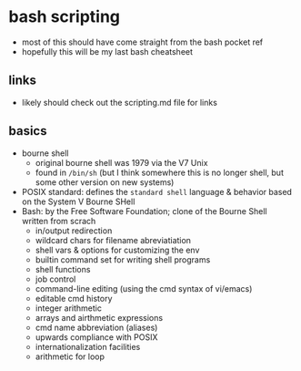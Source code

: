 # bash scripting

- most of this should have come straight from the bash pocket ref
- hopefully this will be my last bash cheatsheet

## links

- likely should check out the scripting.md file for links

## basics

- bourne shell
  - original bourne shell was 1979 via the V7 Unix
  - found in `/bin/sh` (but I think somewhere this is no longer shell, but some other version on new systems)
- POSIX standard: defines the `standard shell` language & behavior based on the System V Bourne SHell
- Bash: by the Free Software Foundation; clone of the Bourne Shell written from scrach
  - in/output redirection
  - wildcard chars for filename abreviatiation
  - shell vars & options for customizing the env
  - builtin command set for writing shell programs
  - shell functions
  - job control
  - command-line editing (using the cmd syntax of vi/emacs)
  - editable cmd history
  - integer arithmetic
  - arrays and airthmetic expressions
  - cmd name abbreviation (aliases)
  - upwards compliance with POSIX
  - internationalization facilities
  - arithmetic for loop
